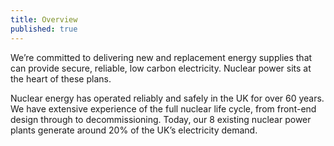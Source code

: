 ```yaml
---
title: Overview
published: true
---
```

We’re committed to delivering new and replacement energy supplies that can provide secure, reliable, low carbon electricity. Nuclear power sits at the heart of these plans. 

Nuclear energy has operated reliably and safely in the UK for over 60 years. We have extensive experience of the full nuclear life cycle, from front-end design through to decommissioning. Today, our 8 existing nuclear power plants generate around 20% of the UK’s electricity demand.